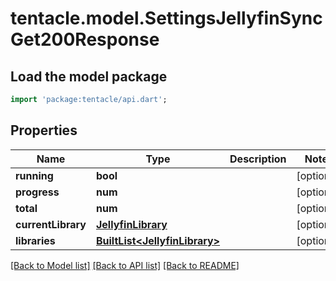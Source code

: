 # tentacle.model.SettingsJellyfinSyncGet200Response

## Load the model package
```dart
import 'package:tentacle/api.dart';
```

## Properties
Name | Type | Description | Notes
------------ | ------------- | ------------- | -------------
**running** | **bool** |  | [optional] 
**progress** | **num** |  | [optional] 
**total** | **num** |  | [optional] 
**currentLibrary** | [**JellyfinLibrary**](JellyfinLibrary.md) |  | [optional] 
**libraries** | [**BuiltList&lt;JellyfinLibrary&gt;**](JellyfinLibrary.md) |  | [optional] 

[[Back to Model list]](../README.md#documentation-for-models) [[Back to API list]](../README.md#documentation-for-api-endpoints) [[Back to README]](../README.md)


